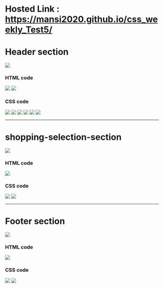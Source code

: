 # Hosted Link : https://mansi2020.github.io/css_weekly_Test5/
<h1>Header section</h1>
<img src="https://github.com/mansi2020/css_weekly_Test5/assets/57188328/48ea5f91-693e-42b0-969d-fb877ec6c36d">
<h3>HTML code</h3>
<img src="https://github.com/mansi2020/css_weekly_Test5/assets/57188328/cda9a0df-1fa7-4a8b-b686-d29c6ec4bf6d">
<img src="https://github.com/mansi2020/css_weekly_Test5/assets/57188328/e6ec0459-8aa6-4f08-af6b-b46a4fac0cb6">
<h3>CSS code</h3>
<img src="https://github.com/mansi2020/css_weekly_Test5/assets/57188328/b55d68e2-1a6f-4a4c-bc5f-e3a236d89ec2">
<img src="https://github.com/mansi2020/css_weekly_Test5/assets/57188328/16778ccf-92dc-49a6-8171-37600449e7e3">
<img src="https://github.com/mansi2020/css_weekly_Test5/assets/57188328/1a79ddd9-a583-46aa-9706-dae74d095606">
<img src="https://github.com/mansi2020/css_weekly_Test5/assets/57188328/808ca319-3987-4aa7-ad73-ea2f5eca97ea">
<img src="https://github.com/mansi2020/css_weekly_Test5/assets/57188328/f7425cb0-fd40-4de1-95bd-8a31ecb820f0">
<img src="https://github.com/mansi2020/css_weekly_Test5/assets/57188328/15e54bd9-06d9-47a7-bd22-7423b5718dd7">
<hr>
<h1>shopping-selection-section</h1>
<img src="https://github.com/mansi2020/css_weekly_Test5/assets/57188328/8da1eb55-4d60-4cea-8ce7-558531de8007">
<h3>HTML code</h3>
<img src="https://github.com/mansi2020/css_weekly_Test5/assets/57188328/85a74769-337c-49e6-bf91-be0eac9f50b1">
<h3>CSS code</h3>
<img src="https://github.com/mansi2020/css_weekly_Test5/assets/57188328/8c938399-e162-4c87-b951-cc1b5a0fa76a">
<img src="https://github.com/mansi2020/css_weekly_Test5/assets/57188328/2dc8345d-3a1a-4e18-8e63-4d3da3d497ae">
<hr>
<h1>Footer section</h1>
<img src="https://github.com/mansi2020/css_weekly_Test5/assets/57188328/23a43222-ab70-41b5-8d24-4e3a110bfe5a">
<h3>HTML code</h3>
<img src="https://github.com/mansi2020/css_weekly_Test5/assets/57188328/3281fb86-289f-4c22-8478-ab3e58b890f5">
<h3>CSS code</h3>
<img src="https://github.com/mansi2020/css_weekly_Test5/assets/57188328/058bdd02-91b2-4ffc-abf0-339048f779e4">
<img src="https://github.com/mansi2020/css_weekly_Test5/assets/57188328/ee9625b1-08f1-4a12-9606-e33fe399c3eb">
